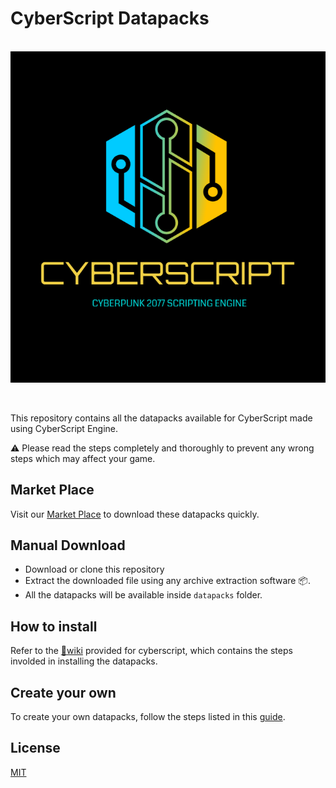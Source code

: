 # CyberScript Datapacks
&nbsp;
![Logo](/assets/cs_logo.png)

&nbsp;

This repository contains all the datapacks available for CyberScript made using CyberScript Engine.

⚠️ Please read the steps completely and thoroughly to prevent any wrong steps which may affect your game.
## Market Place 

Visit our [Market Place](https://cyberscript77.github.io/datapack) to download these datapacks quickly.


## Manual Download

* Download or clone this repository
* Extract the downloaded file using any archive extraction software 📦.
* All the datapacks will be available inside `datapacks` folder.
    
## How to install

Refer to the [📕wiki](https://cyberscript77.github.io/wiki) provided for cyberscript, which contains the steps involded in installing the datapacks.
## Create your own

To create your own datapacks, follow the steps listed in this [guide](https://cyberscript77.github.io/wiki).
## License

[MIT](https://choosealicense.com/licenses/mit/)

